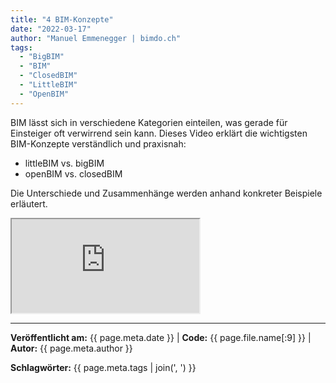 ```yaml
---
title: "4 BIM-Konzepte"
date: "2022-03-17"
author: "Manuel Emmenegger | bimdo.ch"
tags: 
  - "BigBIM"
  - "BIM"
  - "ClosedBIM" 
  - "LittleBIM"
  - "OpenBIM"
---
```


BIM lässt sich in verschiedene Kategorien einteilen, was gerade für Einsteiger oft verwirrend sein kann. Dieses Video erklärt die wichtigsten BIM-Konzepte verständlich und praxisnah:

- littleBIM vs. bigBIM
- openBIM vs. closedBIM

Die Unterschiede und Zusammenhänge werden anhand konkreter Beispiele erläutert.

<div class="video-container">
  <iframe src="https://www.youtube.com/embed/0fawSkzh4ec?si=Rn0xpYqpWK2Wa9wM" 
          allowfullscreen>
  </iframe>
</div>


---
**Veröffentlicht am:** {{ page.meta.date }} | **Code:** {{ page.file.name[:9] }}  | **Autor:** {{ page.meta.author }}

**Schlagwörter:** {{ page.meta.tags | join(', ') }}
